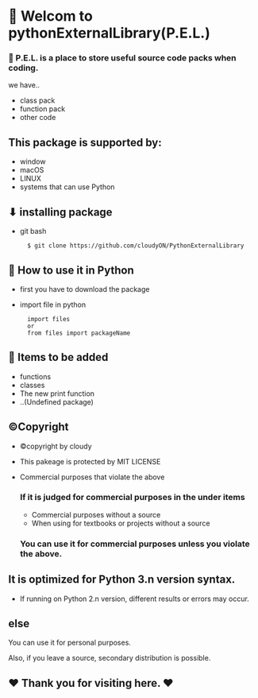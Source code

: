 # 👋 Welcom to pythonExternalLibrary(P.E.L.)

### 📣 P.E.L. is a place to store useful source code packs when coding.
we have..

* class pack
* function pack
* other code

## This package is supported by:
* window
* macOS
* LINUX
* systems that can use Python


## ⬇ installing package 


* git bash
  
  ```
    $ git clone https://github.com/cloudyON/PythonExternalLibrary 
  ```

## 🤔 How to use it in Python
* first you have to download the package

* import file in python
  
  ```
    import files
    or
    from files import packageName
  ```
  


## 📃 Items to be added
* functions
* classes
* The new print function
* ..(Undefined package)


## ©Copyright
* ©copyright by cloudy

* This pakeage is protected by MIT LICENSE
* Commercial purposes that violate the above
  
  ### If it is judged for commercial purposes in the under items
     * Commercial purposes without a source
     * When using for textbooks or projects without a source

  ### You can use it for commercial purposes unless you violate the above.


## It is optimized for Python 3.n version syntax.
* If running on Python 2.n version, different results or errors may occur.



## else

  You can use it for personal purposes.


  Also, if you leave a source, secondary distribution is possible.


## ❤ Thank you for visiting here. ❤

